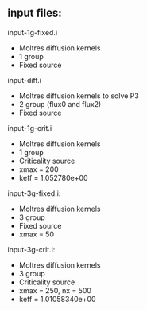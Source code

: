 input files:
------------

input-1g-fixed.i
- Moltres diffusion kernels
- 1 group
- Fixed source

input-diff.i
- Moltres diffusion kernels to solve P3
- 2 group (flux0 and flux2)
- Fixed source

input-1g-crit.i
- Moltres diffusion kernels
- 1 group
- Criticality source
- xmax = 200
- keff = 1.052780e+00

input-3g-fixed.i:
- Moltres diffusion kernels
- 3 group
- Fixed source
- xmax = 50

input-3g-crit.i:
- Moltres diffusion kernels
- 3 group
- Criticality source
- xmax = 250, nx = 500
- keff = 1.01058340e+00
